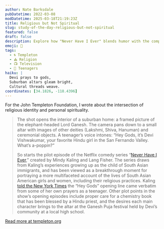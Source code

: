 ```yaml
---
author: Nate Barksdale
pubDatetime: 2022-03-08
modDatetime: 2025-03-18T21:19:23Z
title: Religious but Not Spiritual
slug: study-of-the-day-religious-but-not-spiritual
featured: false
draft: false
description: Explore how "Never Have I Ever" blends humor with the complexities of Hindu identity in modern America, through the eyes of its vibrant protagonist, Devi.
emoji: 🕌
tags:
  - 🌀 Templeton
  - ⛪ Religion
  - 📺 Television
  - 👦 Teenagers
haiku: |
  Devi prays to gods,  
  Suburban altars gleam bright,  
  Cultural threads weave.
coordinates: [34.1826, -118.4396]
---
```


For the John Templeton Foundation, I wrote about the intersection of religious identity and personal spirituality.

> The shot opens the interior of a suburban home: a framed picture of the elephant-headed Lord Ganesh. The camera pans down to a small altar with images of other deities (Lakshmi, Shiva, Hanuman) and ceremonial objects. A teenager’s voice intones: “Hey Gods, it’s Devi Vishwakumar, your favorite Hindu girl in the San Fernando Valley. What’s a-poppin?”
>
> So starts the pilot episode of the Netflix comedy series “[Never Have I Ever](https://www.netflix.com/title/80179190),” created by Mindy Kaling and Lang Fisher. The series draws from Kaling’s experiences growing up as the child of South Asian immigrants, and has been viewed as a breakthrough moment for portraying a more multifaceted account of the lives of South Asian American girls and women, including their religious practices. Kaling [told the New York Times](https://www.nytimes.com/2020/04/27/arts/television/mindy-kaling-never-have-I-ever-netflix.html) the “Hey Gods” opening line came verbatim from some of her own prayers as a teenager. Other plot points in the show’s opening episodes include proper care for a chemistry book that has been blessed by a Hindu priest, and the desires each main character brings to the altar at the Ganesh Puja festival held by Devi’s community at a local high school.

[Read more at templeton.org](https://www.templeton.org/news/religious-but-not-spiritual)
